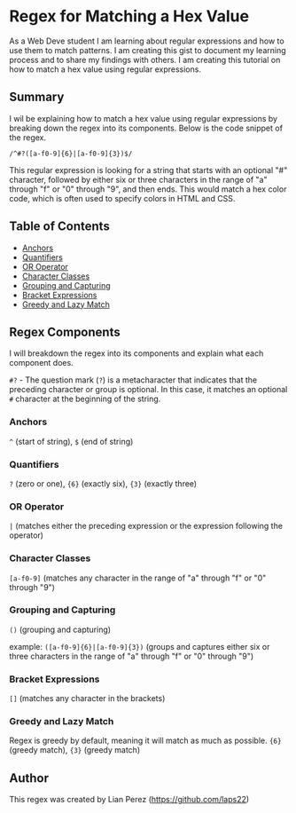# Regex for Matching a Hex Value

As a Web Deve student I am learning about regular expressions and how to use them to match patterns. I am creating this gist to document my learning process and to share my findings with others. I am creating this tutorial on how to match a hex value using regular expressions.

## Summary

I wil be explaining how to match a hex value using regular expressions by breaking down the regex into its components. Below is the code snippet of the regex.

`/^#?([a-f0-9]{6}|[a-f0-9]{3})$/`

This regular expression is looking for a string that starts with an optional "#" character, followed by either six or three characters in the range of "a" through "f" or "0" through "9", and then ends. This would match a hex color code, which is often used to specify colors in HTML and CSS.

## Table of Contents

- [Anchors](#anchors)
- [Quantifiers](#quantifiers)
- [OR Operator](#or-operator)
- [Character Classes](#character-classes)
- [Grouping and Capturing](#grouping-and-capturing)
- [Bracket Expressions](#bracket-expressions)
- [Greedy and Lazy Match](#greedy-and-lazy-match)

## Regex Components

I will breakdown the regex into its components and explain what each component does.

`#?` - The question mark (`?`) is a metacharacter that indicates that the preceding character or group is optional. In this case, it matches an optional `#` character at the beginning of the string.

### Anchors

`^` (start of string), `$` (end of string)

### Quantifiers

`?` (zero or one), `{6}` (exactly six), `{3}` (exactly three)

### OR Operator

`|` (matches either the preceding expression or the expression following the operator)

### Character Classes
    
 `[a-f0-9]` (matches any character in the range of "a" through "f" or "0" through "9")

### Grouping and Capturing

`()` (grouping and capturing)

example:
`([a-f0-9]{6}|[a-f0-9]{3})` (groups and captures either six or three characters in the range of "a" through "f" or "0" through "9")

### Bracket Expressions
    
`[]` (matches any character in the brackets)

### Greedy and Lazy Match

Regex is greedy by default, meaning it will match as much as possible.
`{6}` (greedy match), `{3}` (greedy match)

## Author

This regex was created by Lian Perez (https://github.com/laps22)
